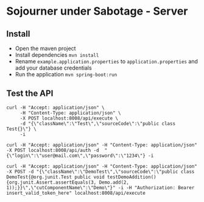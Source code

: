 # Sojourner under Sabotage - Server
## Install
- Open the maven project
- Install dependencies `mvn install`
- Rename `example.application.properties` to `application.properties` and add your database credentials
- Run the application `mvn spring-boot:run`

## Test the API
```shell
curl -H "Accept: application/json" \
     -H "Content-Type: application/json" \
     -X POST localhost:8008/api/execute \
     -d "{\"className\":\"Test\",\"sourceCode\":\"public class Test{}\"} \
     -i
```


```shell
curl -H "Accept: application/json" -H "Content-Type: application/json" -X POST localhost:8008/api/auth -d  "{\"login\":\"user@mail.com\",\"password\":\"1234\"} -i
````

```shell
curl -H "Accept: application/json" -H "Content-Type: application/json" -X POST -d "{\"className\":\"DemoTest\",\"sourceCode\":\"public class DemoTest{@org.junit.Test public void testDemoAddition(){org.junit.Assert.assertEquals(3, Demo.add(2, 1));}}\",\"cutComponentName\":\"Demo\"}" -i -H "Authorization: Bearer insert_valid_token_here" localhost:8008/api/execute
```